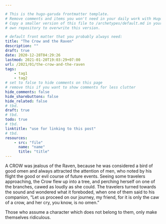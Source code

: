 ```yaml
---

# This is the hugo-garuda frontmatter template.
# Remove comments and items you won't need in your daily work with Hugo.
# Copy a smaller version of this file to /archetypes/default.md in your
# own repository to overwrite this version.

# default front matter that you probably always need:
title: "The Crow and the Raven"
description: ""
draft: true
date: 2020-12-28T04:29:26
lastmod: 2021-01-20T19:03:29+07:00
url: /2021/01/the-crow-and-the-raven
tags:
    - tag1
    - tag2
# set to false to hide comments on this page
# remove this if you want to show comments for less clutter
hide_comments: false
hide_sharebuttons: false
hide_related: false
# tbd.
draft: true
# tbd.
todo: true
# tbd.
linktitle: "use for linking to this post"
# tbd.
resources:
    - src: "file"
      name: "name"
      title: "title"
---
```

A CROW was jealous of the Raven, because he was considered a bird of good omen and always attracted the attention of men, who noted by his flight the good or evil course of future events. Seeing some travelers approaching, the Crow flew up into a tree, and perching herself on one of the branches, cawed as loudly as she could. The travelers turned towards the sound and wondered what it foreboded, when one of them said to his companion, “Let us proceed on our journey, my friend, for it is only the caw of a crow, and her cry, you know, is no omen.”

Those who assume a character which does not belong to them, only make themselves ridiculous.
